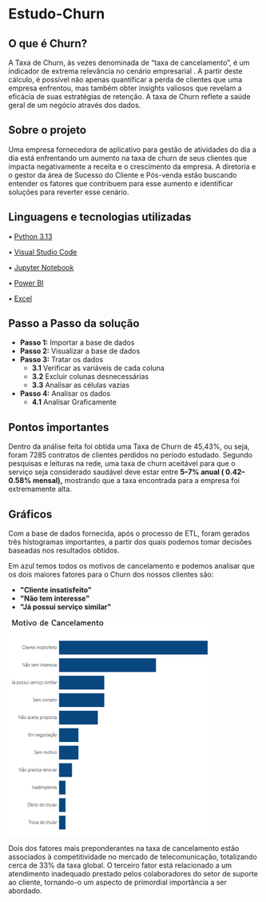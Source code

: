 # Estudo-Churn

## O que é Churn?

A Taxa de Churn, às vezes denominada de “taxa de cancelamento”, é um indicador de extrema relevância no cenário empresarial . A partir deste cálculo, é possível não apenas quantificar a perda de clientes que uma empresa enfrentou, mas também obter insights valiosos que revelam a eficácia de suas estratégias de retenção.
A taxa de Churn reflete a saúde geral de um negócio através dos dados.

## Sobre o projeto
Uma empresa fornecedora de aplicativo para gestão de atividades do dia a dia está enfrentando um aumento na taxa de churn de seus clientes que impacta negativamente a receita e o crescimento da empresa. A diretoria e o gestor da área de Sucesso do Cliente e Pós-venda estão buscando entender os fatores que contribuem para esse aumento e identificar soluções para reverter esse cenário.

## Linguagens e tecnologias utilizadas
 • [Python 3.13](https://www.python.org/)

 • [Visual Studio Code](https://code.visualstudio.com/download)

 • [Jupyter Notebook](https://jupyter.org/)

 • [Power BI](https://www.microsoft.com/pt-br/power-platform/products/power-bi)

 • [Excel](https://www.microsoft.com/pt-br/microsoft-365/excel)

## Passo a Passo da solução

- **Passo 1:** Importar a base de dados  
- **Passo 2:** Visualizar a base de dados  
- **Passo 3:** Tratar os dados  
   - **3.1** Verificar as variáveis de cada coluna  
   - **3.2** Excluir colunas desnecessárias  
   - **3.3** Analisar as células vazias  
- **Passo 4:** Analisar os dados  
   - **4.1** Analisar Graficamente

 ## Pontos importantes
 Dentro da análise feita foi obtida uma Taxa de Churn de 45,43%, ou seja, foram 7285 contratos de clientes perdidos no período estudado. Segundo pesquisas e leituras na rede, uma taxa de churn aceitável para que o serviço seja considerado saudável deve estar entre **5–7% anual ( 0.42–0.58% mensal),** mostrando que a taxa encontrada para a empresa foi extremamente alta.

## Gráficos

Com a base de dados fornecida, após o processo de ETL, foram gerados três histogramas importantes, a partir dos quais podemos tomar decisões baseadas nos resultados obtidos.

Em azul temos todos os motivos de cancelamento e podemos analisar que os dois maiores fatores para o Churn dos nossos clientes são:
- **"Cliente insatisfeito"**
- **"Não tem interesse"**
- **"Já possui serviço similar"**

![Descrição da imagem](https://github.com/Pedro-HenriqueWO/Estudo-Churn/blob/master/Captura%20de%20tela%202024-12-17%20172027.png)

Dois dos fatores mais preponderantes na taxa de cancelamento estão associados à competitividade no mercado de telecomunicação, totalizando cerca de 33% da taxa global. O terceiro fator está relacionado a um atendimento inadequado prestado pelos colaboradores do setor de suporte ao cliente, tornando-o um aspecto de primordial importância a ser abordado.

